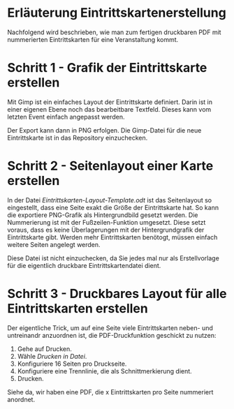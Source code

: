 # Erläuterung Eintrittskartenerstellung

Nachfolgend wird beschrieben, wie man zum fertigen druckbaren PDF mit nummerierten Eintrittskarten für eine Veranstaltung kommt.

# Schritt 1 - Grafik der Eintrittskarte erstellen

Mit Gimp ist ein einfaches Layout der Eintrittskarte definiert. Darin ist in einer eigenen Ebene noch das bearbeitbare Textfeld. Dieses kann vom letzten Event einfach angepasst werden.

Der Export kann dann in PNG erfolgen. Die Gimp-Datei für die neue Eintrittskarte ist in das Repository einzuchecken.

# Schritt 2 - Seitenlayout einer Karte erstellen

In der Datei *Eintrittskarten-Layout-Template.odt* ist das Seitenlayout so eingestellt, dass eine Seite exakt die Größe der Eintrittskarte hat.
So kann die exportiere PNG-Grafik als Hintergrundbild gesetzt werden.
Die Nummerierung ist mit der Fußzeilen-Funktion umgesetzt. Diese setzt voraus, dass es keine Überlagerungen mit der Hintergrundgrafik der Eintrittskarte gibt. Werden mehr Eintrittskarten benötogt, müssen einfach weitere Seiten angelegt werden.

Diese Datei ist nicht einzuchecken, da Sie jedes mal nur als Erstellvorlage für die eigentlich druckbare Eintrittskartendatei dient.

# Schritt 3 - Druckbares Layout für alle Eintrittskarten erstellen

Der eigentliche Trick, um auf eine Seite viele Eintrittskarten neben- und untreinandr anzuordnen ist, die PDF-Druckfunktion geschickt zu nutzen:

1. Gehe auf Drucken.
2. Wähle *Drucken in Datei*.
3. Konfiguriere 16 Seiten pro Druckseite.
4. Konfiguriere eine Trennlinie, die als Schnittmerkierung dient.
5. Drucken.

Siehe da, wir haben eine PDF, die x Eintrittskarten pro Seite nummeriert anordnet.
